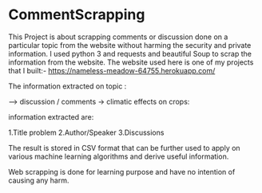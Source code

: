 # CommentScrapping
This Project is about scrapping comments or discussion done on a particular topic from the website without harming the security and private information. I used python 3 and requests and beautiful Soup to scrap the information from the website. The website used here is one of my projects that I built:- https://nameless-meadow-64755.herokuapp.com/


The information extracted on topic :

--> discussion / comments -> climatic effects on crops:

information extracted are:

1.Title problem 
2.Author/Speaker
3.Discussions

The result is stored in CSV format that can be further used to apply on various machine learning algorithms and derive useful information.

Web scrapping is done for learning purpose and have no intention of causing any harm.
